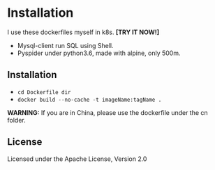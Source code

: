 Installation
========

I use these dockerfiles myself in k8s. **[TRY IT NOW!]**

- Mysql-client run SQL using Shell.
- Pyspider under python3.6, made with alpine, only 500m.


Installation
------------

* `cd Dockerfile dir`
* `docker build --no-cache -t imageName:tagName .`

**WARNING:** If you are in China, please use the dockerfile under the cn folder.

License
-------
Licensed under the Apache License, Version 2.0
